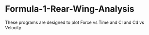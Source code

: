 # Formula-1-Rear-Wing-Analysis
These programs are designed to plot Force vs Time and Cl and Cd vs Velocity 
